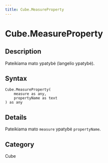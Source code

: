 ```yaml
---
title: Cube.MeasureProperty
---
```


# Cube.MeasureProperty


## Description

Pateikiama mato ypatybė (langelio ypatybė).


## Syntax

```powerquery
Cube.MeasureProperty(
    measure as any,
    propertyName as text
) as any
```


## Details

Pateikiama mato <code>measure</code> ypatybė <code>propertyName</code>.



## Category
Cube
